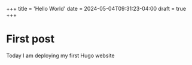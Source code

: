 +++
title = 'Hello World'
date = 2024-05-04T09:31:23-04:00
draft = true
+++

# First post

Today I am deploying my first Hugo website
